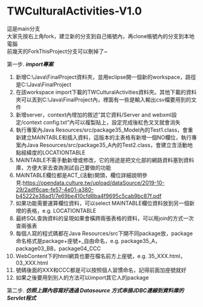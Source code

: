 # TWCulturalActivities-V1.0
  
這是main分支      
大家先按右上角fork，建立新的分支到自己帳號內，再clone帳號內的分支到本地電腦  
前幾天的ForkThisProject分支可以刪掉了~  
  
  
第一步. ***import專案***  
   
   
1. 新增C:\Java\FinalProject資料夾，並用eclipse開一個新的workspace，路徑是C:\Java\FinalProject  
2. 在該workspace import下載的TWCulturalActivities資料夾。其他下載的資料夾可以丟到C:\Java\FinalProject內，裡面有一些是輸入輸出csv檔要用到的文件
3. 新增server，context內增加的敘述“其它資料/Server and webxml設定/context config.txt”內可以複製貼上，設定完成後紅色叉叉就會消失  
4. 執行專案內Java Resources/src/package35_Model內的Test1.class，會重新建立MAINTABLE和插入資料，這版本的主表格有新增一個NO欄位，執行專案內Java Resources/src/package35_A內的Test2.class，會建立含活動地點經緯度的LOCATIONTABLE  
5. MAINTABLE不需手動新增或修改，它的用途是把文化部的網路資料塞到資料庫，方便大家去查詢測試自己要做的功能  
6. MAINTABLE欄位都是ACT_(活動)開頭，欄位詳細說明參見:https://opendata.culture.tw/upload/dataSource/2019-10-29/2adf6cae-fe57-4e01-a380-b45222e38ad1/7e69be410cfd8ba4f9695c5cab9bc87f.pdf
7. 如果功能需要運算欄位資料，可以select MAINTABLE欄位資料放到另一個新增的表格，e.g. LOCATIONTABLE
8. 最終SQL查詢資料的呈現如果會橫跨兩張表格的資料，可以用join的方式一次查兩張表
9. 每個人寫的程式碼都在Java Resources/src下開不同package放，package命名格式是package+座號+_自由命名，e.g. package35_A，package03_BB，package04_CCC
11. ＷebContent下的html網頁也要在檔名前方上座號，e.g. 35_XXX.html，03_XXX.html
12. 號碼後面的XXX和CCC都是可以按照個人習慣命名，記得前面加座號就好
13. 如果之後要用到別人的方法可以import其它人的package
  
第二步. ***仿照上課內容寫好透過 Datasource 方式串接JDBC連線到資料庫的Servlet程式***  


